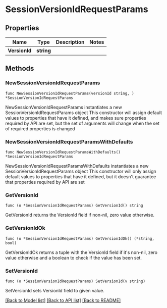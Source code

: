 # SessionVersionIdRequestParams

## Properties

Name | Type | Description | Notes
------------ | ------------- | ------------- | -------------
**VersionId** | **string** |  | 

## Methods

### NewSessionVersionIdRequestParams

`func NewSessionVersionIdRequestParams(versionId string, ) *SessionVersionIdRequestParams`

NewSessionVersionIdRequestParams instantiates a new SessionVersionIdRequestParams object
This constructor will assign default values to properties that have it defined,
and makes sure properties required by API are set, but the set of arguments
will change when the set of required properties is changed

### NewSessionVersionIdRequestParamsWithDefaults

`func NewSessionVersionIdRequestParamsWithDefaults() *SessionVersionIdRequestParams`

NewSessionVersionIdRequestParamsWithDefaults instantiates a new SessionVersionIdRequestParams object
This constructor will only assign default values to properties that have it defined,
but it doesn't guarantee that properties required by API are set

### GetVersionId

`func (o *SessionVersionIdRequestParams) GetVersionId() string`

GetVersionId returns the VersionId field if non-nil, zero value otherwise.

### GetVersionIdOk

`func (o *SessionVersionIdRequestParams) GetVersionIdOk() (*string, bool)`

GetVersionIdOk returns a tuple with the VersionId field if it's non-nil, zero value otherwise
and a boolean to check if the value has been set.

### SetVersionId

`func (o *SessionVersionIdRequestParams) SetVersionId(v string)`

SetVersionId sets VersionId field to given value.



[[Back to Model list]](../README.md#documentation-for-models) [[Back to API list]](../README.md#documentation-for-api-endpoints) [[Back to README]](../README.md)


